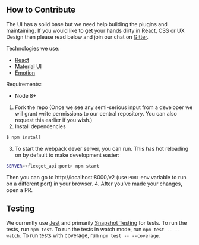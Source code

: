 ## How to Contribute

The UI has a solid base but we need help building the plugins and maintaining. If you would like to get your hands dirty in React, CSS or UX Design then please read below and join our chat on [Gitter](https://gitter.im/Flexget/Flexget).

Technologies we use:
* [React](https://reactjs.org)
* [Material UI](https://material-ui.com)
* [Emotion](https://emotion.sh)

Requirements:
* Node 8+

1. Fork the repo (Once we see any semi-serious input from a developer we will grant write permissions to our central repository. You can also request this earlier if you wish.)
2. Install dependencies
```bash
$ npm install
```
3. To start the webpack dever server, you can run. This has hot reloading on by default to make development easier:
```bash
SERVER=<flexget_api:port> npm start
```
Then you can go to http://localhost:8000/v2 (use `PORT` env variable to run on a different port) in your browser.
4. After you've made your changes, open a PR.

## Testing
We currently use [Jest](https://facebook.github.io/jest/) and primarily [Snapshot Testing](http://facebook.github.io/jest/docs/en/snapshot-testing.html#snapshot-testing-with-jest) for tests. To run the tests, run `npm test`. To run the tests in watch mode, run `npm test -- --watch`. To run tests with coverage, run `npm test -- --coverage`.


